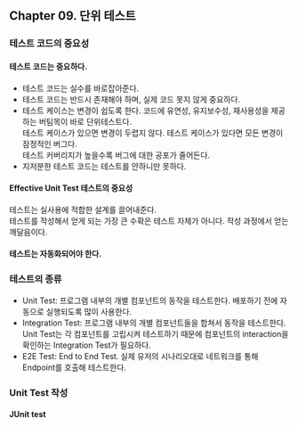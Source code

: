 ## Chapter 09. 단위 테스트

### 테스트 코드의 중요성
#### 테스트 코드는 중요하다.
- 테스트 코드는 실수를 바로잡아준다.
- 테스트 코드는 반드시 존재해야 하며, 실제 코드 못지 않게 중요하다.
- 테스트 케이스는 변경이 쉽도록 한다. 코드에 유연성, 유지보수성, 재사용성을 제공하는 버팀목이 바로 단위테스트다.  
테스트 케이스가 있으면 변경이 두렵지 않다. 테스트 케이스가 있다면 모든 변경이 잠정적인 버그다.  
테스트 커버리지가 높을수록 버그에 대한 공포가 줄어든다.  
- 지저분한 테스트 코드는 테스트를 안하니만 못하다.

#### Effective Unit Test 테스트의 중요성
테스트는 실사용에 적합한 설계를 끌어내준다.  
테스트를 작성해서 얻게 되는 가장 큰 수확은 테스트 자체가 아니다. 작성 과정에서 얻는 깨달음이다.  

#### 테스트는 자동화되어야 한다.

### 테스트의 종류
- Unit Test: 프로그램 내부의 개별 컴포넌트의 동작을 테스트한다. 배포하기 전에 자동으로 실행되도록 많이 사용한다.
- Integration Test: 프로그램 내부의 개별 컴포넌트들을 합쳐서 동작을 테스트한다.  
Unit Test는 각 컴포넌트를 고립시켜 테스트하기 때문에 컴포넌트의 interaction을 확인하는 Integration Test가 필요하다.
- E2E Test: End to End Test. 실제 유저의 시나리오대로 네트워크를 통해 Endpoint를 호출해 테스트한다.

### Unit Test 작성
#### JUnit test

